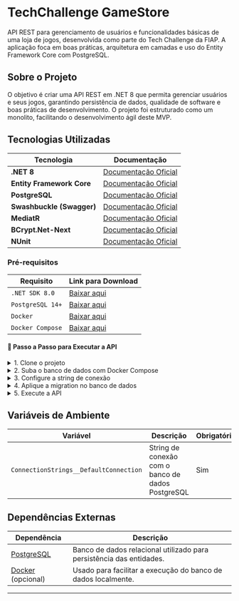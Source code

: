 # TechChallenge GameStore
API REST para gerenciamento de usuários e funcionalidades básicas de uma loja de jogos, desenvolvida como parte do Tech Challenge da FIAP. A aplicação foca em boas práticas, arquitetura em camadas e uso do Entity Framework Core com PostgreSQL.

## Sobre o Projeto

O objetivo é criar uma API REST em .NET 8 que permita gerenciar usuários e seus jogos, garantindo persistência de dados, qualidade de software e boas práticas de desenvolvimento. O projeto foi estruturado como um monolito, facilitando o desenvolvimento ágil deste MVP.

## Tecnologias Utilizadas

| Tecnologia                | Documentação                                                                      |
| ------------------------- | --------------------------------------------------------------------------------- |
| **.NET 8**                | [Documentação Oficial](https://learn.microsoft.com/en-us/dotnet/)                 |
| **Entity Framework Core** | [Documentação Oficial](https://learn.microsoft.com/en-us/ef/core/)                |
| **PostgreSQL**            | [Documentação Oficial](https://www.postgresql.org/docs/)                          |
| **Swashbuckle (Swagger)** | [Documentação Oficial](https://github.com/domaindrivendev/Swashbuckle.AspNetCore) |
| **MediatR**               | [Documentação Oficial](https://github.com/jbogard/MediatR)                        |
| **BCrypt.Net-Next**       | [Documentação Oficial](https://github.com/BcryptNet/bcrypt.net)                   |
| **NUnit**                 | [Documentação Oficial](https://nunit.org/)                                        |

### Pré-requisitos

| Requisito        | Link para Download                                             |
| ---------------- | -------------------------------------------------------------- |
| `.NET SDK 8.0`   | [Baixar aqui](https://dotnet.microsoft.com/en-us/download)     |
| `PostgreSQL 14+` | [Baixar aqui](https://www.postgresql.org/download/)            |
| `Docker`         | [Baixar aqui](https://www.docker.com/products/docker-desktop/) |
| `Docker Compose` | [Baixar aqui](https://docs.docker.com/compose/install/)        |

#### 🚀 Passo a Passo para Executar a API

<details><summary>1. Clone o projeto</summary>

- Execute o comando:
    ```bash
    git clone https://github.com/seu-usuario/fiap-tech-challenge.git
    cd fiap-tech-challenge
    ```
</details>

<details><summary>2. Suba o banco de dados com Docker Compose</summary>

- Defina um usuário e senha no arquivo `docker-compose.yml`, disponível na camada **WebApi**.
- Navegue até a pasta `TechChallenge.GameStore.WebApi` no terminal da sua IDE e execute o comando:

```bash
docker-compose up -d
```
</details>

<details><summary>3. Configure a string de conexão</summary>

- No arquivo `appsettings.Development.json` da camada WebApi, configure a string de conexão com os dados definidos no `docker-compose.yml`. Exemplo:

```json
{
  "ConnectionStrings": {
    "DefaultConnection": "Host=localhost;Port=5432;Database=gamestoredb;Username=admin;Password=admin"
  }
}
```
</details>

<details><summary>4. Aplique a migration no banco de dados</summary>

- Execute o comando abaixo a partir da raiz do projeto para aplicar as migrations:
    ```bash
    dotnet ef database update \
      --project src/TechChallenge.GameStore.Infrastructure \
      --startup-project src/TechChallenge.GameStore.WebApi
    ```
</details>


<details><summary>5. Execute a API</summary>

- Execute o seguinte comando para aplicar as migrations:
    ```bash
    dotnet run --project src/TechChallenge.GameStore.WebApi
    ```
- Acesse no navegador:
    ```bash
    https://localhost:5209/swagger
    ```
</details>


## Variáveis de Ambiente

| Variável                               | Descrição                                         | Obrigatório | Valor Padrão                                                        |
| -------------------------------------- | ------------------------------------------------- | ----------- |---------------------------------------------------------------------|
| `ConnectionStrings__DefaultConnection` | String de conexão com o banco de dados PostgreSQL | Sim         | `Host=localhost;Port=5432;Database=gamestoredb;Username=;Password=` |


## Dependências Externas

| Dependência                                  | Descrição                                                            |
| -------------------------------------------- | -------------------------------------------------------------------- |
| [PostgreSQL](https://www.postgresql.org/)    | Banco de dados relacional utilizado para persistência das entidades. |
| [Docker](https://www.docker.com/) (opcional) | Usado para facilitar a execução do banco de dados localmente.        |

---
